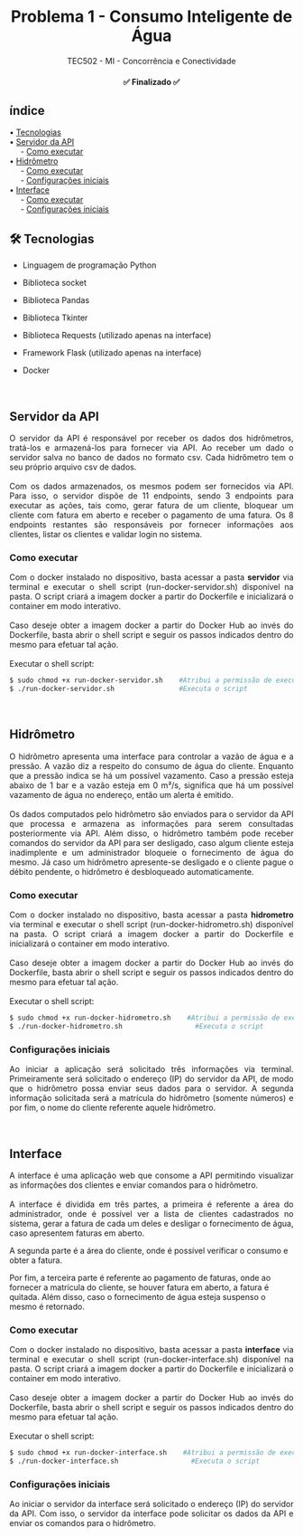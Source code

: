 <h1  align="center">Problema 1 - Consumo Inteligente de Água </h1>

<p  align="center">
TEC502 - MI - Concorrência e Conectividade
</p>

<h4  id="status"  align="center"> ✅ Finalizado ✅ </h4>

## índice

<p  align="left">
• <a  href="#tec">Tecnologias</a> <br>
• <a  href="#api">Servidor da API</a> <br>
&nbsp;&nbsp;&nbsp;&nbsp;&nbsp;- <a  href="#apiexe"> Como executar</a> <br>
• <a  href="#hidrometro">Hidrômetro</a> <br>
&nbsp;&nbsp;&nbsp;&nbsp;&nbsp;- <a  href="#exehidro"> Como executar</a> <br>
&nbsp;&nbsp;&nbsp;&nbsp;&nbsp;- <a  href="#confighidro"> Configurações iniciais</a> <br>
• <a  href="#interface">Interface</a> <br>
&nbsp;&nbsp;&nbsp;&nbsp;&nbsp;- <a  href="#exeinterface">  Como executar</a> <br>
&nbsp;&nbsp;&nbsp;&nbsp;&nbsp;- <a  href="#configinterface"> Configurações iniciais</a> <br>
</p>

<h2  id="tec" >🛠 Tecnologias </h2>

- Linguagem de programação Python

- Biblioteca socket

- Biblioteca Pandas

- Biblioteca Tkinter

- Biblioteca Requests (utilizado apenas na interface)

- Framework Flask (utilizado apenas na interface)

- Docker

<br>
<h2  id="api">Servidor da API</h2>

<p  align="justify">
O servidor da API é responsável por receber os dados dos hidrômetros, tratá-los e armazená-los para fornecer via API. Ao receber um dado o servidor salva no banco de dados no formato csv. Cada hidrômetro tem o seu próprio arquivo csv de dados.
<br>
<br>
Com os dados armazenados, os mesmos podem ser fornecidos via API. Para isso, o servidor dispõe de 11 endpoints, sendo 3 endpoints para executar as ações, tais como, gerar fatura de um cliente, bloquear um cliente com fatura em aberto e receber o pagamento de uma fatura. Os 8 endpoints restantes são responsáveis por fornecer informações aos clientes, listar os clientes e validar login no sistema.
<br>
</p>

<h3  id="apiexe">Como executar</h3>

<p  align="justify">
Com o docker instalado no dispositivo, basta acessar a pasta <strong>servidor</strong> via terminal e executar o shell script (run-docker-servidor.sh) disponível na pasta. O script criará a imagem docker a partir do Dockerfile e inicializará o container em modo interativo.
<br>
<br>
Caso deseje obter a imagem docker a partir do Docker Hub ao invés do Dockerfile, basta abrir o shell script e seguir os passos indicados dentro do mesmo para efetuar tal ação. 
<br>
<br>
Executar o shell script:
</p>

```bash
$ sudo chmod +x run-docker-servidor.sh    #Atribui a permissão de execução do script
$ ./run-docker-servidor.sh                #Executa o script
```
<br>
<h2  id="hidrometro">Hidrômetro</h2>

<p  align="justify">
O hidrômetro apresenta uma interface para controlar a vazão de água e a pressão. A vazão diz a respeito do consumo de água do cliente. Enquanto que a pressão indica se há um possível vazamento. Caso a pressão esteja abaixo de 1 bar e a vazão esteja em 0 m³/s, significa que há um possível vazamento de água no endereço, então um alerta é emitido.
<br>
<br>
Os dados computados pelo hidrômetro são enviados para o servidor da API que processa e armazena as informações para serem consultadas posteriormente via API. Além disso, o hidrômetro também pode receber comandos do servidor da API para ser desligado, caso algum cliente esteja inadimplente e um administrador bloqueie o fornecimento de água do mesmo. Já caso um hidrômetro apresente-se desligado e o cliente pague o débito pendente, o hidrômetro é desbloqueado automaticamente.
</p>

<h3  id="exehidro">Como executar</h3>

<p  align="justify">
Com o docker instalado no dispositivo, basta acessar a pasta <strong>hidrometro</strong> via terminal e executar o shell script (run-docker-hidrometro.sh) disponível na pasta. O script criará a imagem docker a partir do Dockerfile e inicializará o container em modo interativo.
<br>
<br>
Caso deseje obter a imagem docker a partir do Docker Hub ao invés do Dockerfile, basta abrir o shell script e seguir os passos indicados dentro do mesmo para efetuar tal ação. 
<br>
<br>
Executar o shell script:
</p>

```bash
$ sudo chmod +x run-docker-hidrometro.sh    #Atribui a permissão de execução do script
$ ./run-docker-hidrometro.sh                  #Executa o script
```
<h3 id="confighidro">Configurações iniciais</h3>
<p  align="justify">
Ao iniciar a aplicação será solicitado três informações via terminal. Primeiramente será solicitado o endereço (IP) do servidor da API, de modo que o hidrômetro possa enviar seus dados para o servidor. A segunda informação solicitada será a matrícula do hidrômetro (somente números) e por fim, o nome do cliente referente aquele hidrômetro.
</p>

<br>
<h2  id="interface">Interface</h2>

<p  align="justify">
A interface é uma aplicação web que consome a API permitindo visualizar as informações dos clientes e enviar comandos para o hidrômetro. 
<br>
<br>
A interface é dividida em três partes, a primeira é referente a área do administrador, onde é possível ver a lista de clientes cadastrados no sistema, gerar a fatura de cada um deles e desligar o fornecimento de água, caso apresentem faturas em aberto. </p>

<p>A segunda parte é a área do cliente, onde é possível verificar o consumo e obter a fatura. </p>

<p>Por fim, a terceira parte é referente ao pagamento de faturas, onde ao fornecer a matrícula do cliente, se houver fatura em aberto, a fatura é quitada. Além disso, caso o fornecimento de água esteja suspenso o mesmo é retornado. 
</p>

<h3  id="exeinterface">Como executar</h3>

<p  align="justify">
Com o docker instalado no dispositivo, basta acessar a pasta <strong>interface</strong> via terminal e executar o shell script (run-docker-interface.sh) disponível na pasta. O script criará a imagem docker a partir do Dockerfile e inicializará o container em modo interativo.
<br>
<br>
Caso deseje obter a imagem docker a partir do Docker Hub ao invés do Dockerfile, basta abrir o shell script e seguir os passos indicados dentro do mesmo para efetuar tal ação. 
<br>
<br>
Executar o shell script:
</p>

```bash
$ sudo chmod +x run-docker-interface.sh    #Atribui a permissão de execução do script
$ ./run-docker-interface.sh                  #Executa o script
```
<h3 id="configinterface">Configurações iniciais</h3>
<p  align="justify">
Ao iniciar o servidor da interface será solicitado o endereço (IP) do servidor da API. Com isso, o servidor da interface pode solicitar os dados da API e enviar os comandos para o hidrômetro.
<br>
<br>
</p>
